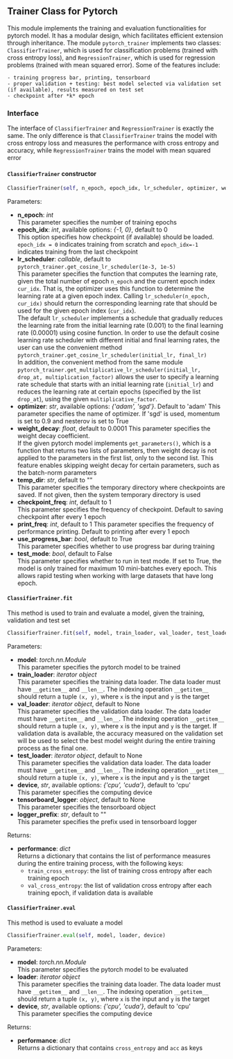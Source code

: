 ## Trainer Class for Pytorch
This module implements the training and evaluation functionalities for pytorch model. It has a modular design, which facilitates efficient extension through inheritance. The module `pytorch_trainer` implements two classes: `ClassifierTrainer`, which is used for classification problems (trained with cross entropy loss), and `RegressionTrainer`, which is used for regression problems (trained with mean squared error). Some of the features include:

	- training progress bar, printing, tensorboard
	- proper validation + testing: best model selected via validation set (if available), results measured on test set 
	- checkpoint after *k* epoch

### Interface
The interface of `ClassifierTrainer` and `RegressionTrainer` is exactly the same. The only difference is that `ClassifierTrainer` trains the model with cross entropy loss and measures the performance with cross entropy and accuracy, while `RegressionTrainer` trains the model with mean squared error  
#### `ClassifierTrainer` constructor

```python
ClassifierTrainer(self, n_epoch, epoch_idx, lr_scheduler, optimizer, weight_decay, temp_dir, checkpoint_freq, print_freq, use_progress_bar, test_mode)
```

Parameters:  

- **n_epoch**: *int*  
  This parameter specifies the number of training epochs  
- **epoch_idx**: *int*, available options: *{-1, 0}*, default to 0   
  This option specifies how checkpoint (if available) should be loaded. `epoch_idx = 0` indicates training from scratch and `epoch_idx=-1` indicates training from the last checkpoint   
- **lr_scheduler**: *callable*, default to `pytorch_trainer.get_cosine_lr_scheduler(1e-3, 1e-5)`    
  This parameter specifies the function that computes the learning rate, given the total number of epoch `n_epoch` and the current epoch index `cur_idx`. That is, the optimizer uses this function to determine the learning rate at a given epoch index. Calling `lr_scheduler(n_epoch, cur_idx)` should return the corresponding learning rate that should be used for the given epoch index (`cur_idx`).  
  The default `lr_scheduler` implements a schedule that gradually reduces the learning rate from the initial learning rate (0.001) to the final learning rate (0.00001) using cosine function. In order to use the default cosine learning rate scheduler with different initial and final learning rates, the user can use the convenient method `pytorch_trainer.get_cosine_lr_scheduler(initial_lr, final_lr)`   
  In addition, the convenient method from the same module `pytorch_trainer.get_multiplicative_lr_scheduler(initial_lr, drop_at, multiplication_factor)` allows the user to specify a learning rate schedule that starts with an initial learning rate (`initial_lr`) and reduces the learning rate at certain epochs (specified by the list `drop_at`), using the given `multiplicative_factor`.   
- **optimizer**: *str*, available options: *{'adam', 'sgd'}*. Default to 'adam'
  This parameter specifies the name of optimizer. If 'sgd' is used, momentum is set to 0.9 and nesterov is set to True
- **weight_decay**: *float*, default to 0.0001
  This parameter specifies the weight decay coefficient.  
  If the given pytorch model implements `get_parameters()`, which is a function that returns two lists of parameters, then weight decay is not applied to the parameters in the first list, only to the second list. This feature enables skipping weight decay for certain parameters, such as the batch-norm parameters   
- **temp_dir**: *str*, default to ""  
  This parameter specifies the temporary directory where checkpoints are saved. If not given, then the system temporary directory is used  
- **checkpoint_freq**: *int*, default to 1  
  This parameter specifies the frequency of checkpoint. Default to saving checkpoint after every 1 epoch  
- **print_freq**: *int*, default to 1
  This parameter specifies the frequency of performance printing. Default to printing after every 1 epoch  
- **use_progress_bar**: *bool*, default to True  
  This parameter specifies whether to use progress bar during training  
- **test_mode**: *bool*, default to False   
  This parameter specifies whether to run in test mode. If set to True, the model is only trained for maximum 10 mini-batches every epoch. This allows rapid testing when working with large datasets that have long epoch.  

#### `ClassifierTrainer.fit`  
This method is used to train and evaluate a model, given the training, validation and test set  


```python
ClassifierTrainer.fit(self, model, train_loader, val_loader, test_loader, device, tensorboard_logger, logger_prefix)
```

Parameters:  

- **model**: *torch.nn.Module*  
  This parameter specifies the pytorch model to be trained   
- **train_loader**: *iterator object*  
  This parameter specifies the training data loader. The data loader must have `__getitem__` and `__len__`.  The indexing operation `__getitem__` should return a tuple `(x, y)`, where `x` is the input and `y` is the target  
- **val_loader**: *iterator object*, default to None   
  This parameter specifies the validation data loader. The data loader must have `__getitem__` and `__len__`.  The indexing operation `__getitem__` should return a tuple `(x, y)`, where `x` is the input and `y` is the target. If validation data is available, the accuracy measured on the validation set will be used to select the best model weight during the entire training process as the final one.   
- **test_loader**: *iterator object*, default to None   
  This parameter specifies the validation data loader. The data loader must have `__getitem__` and `__len__`.  The indexing operation `__getitem__` should return a tuple `(x, y)`, where `x` is the input and `y` is the target  
- **device**, *str*, available options: *{'cpu', 'cuda'}*, default to 'cpu'  
  This parameter specifies the computing device
- **tensorboard_logger**: *object*, default to None  
  This parameter specifies the tensorboard object  
- **logger_prefix**: *str*, default to ""  
  This parameter specifies the prefix used in tensorboard logger  


Returns:

- **performance**: *dict*  
  Returns a dictionary that contains the list of performance measures during the entire training process, with the following keys:  
	- `train_cross_entropy`: the list of training cross entropy after each training epoch  
	- `val_cross_entropy`: the list of validation cross entropy after each training epoch, if validation data is available

 
 #### `ClassifierTrainer.eval`  
This method is used to evaluate a model    


```python
ClassifierTrainer.eval(self, model, loader, device)
```

Parameters:  

- **model**: *torch.nn.Module*  
  This parameter specifies the pytorch model to be evaluated   
- **loader**: *iterator object*  
  This parameter specifies the training data loader. The data loader must have `__getitem__` and `__len__`.  The indexing operation `__getitem__` should return a tuple `(x, y)`, where `x` is the input and `y` is the target  
- **device**, *str*, available options: *{'cpu', 'cuda'}*, default to 'cpu'  
  This parameter specifies the computing device

Returns:

- **performance**: *dict*  
  Returns a dictionary that contains `cross_entropy` and `acc` as keys  

 

 
